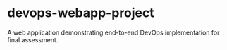 # devops-webapp-project
A web application demonstrating end-to-end DevOps implementation for final assessment.
